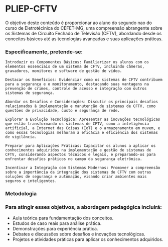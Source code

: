 # PLIEP-CFTV

O objetivo deste conteúdo é proporcionar ao aluno do segundo nao do curso de Eletrotécinica do CEFET-MG, uma compreensão abrangente sobre os Sistemas de Circuito Fechado de Televisão (CFTV), abordando desde os conceitos básicos até as tecnologias avançadas e suas aplicações práticas.

### Especificamente, pretende-se:

    Introduzir os Componentes Básicos: Familiarizar os alunos com os elementos essenciais de um sistema de CFTV, incluindo câmeras, gravadores, monitores e software de gestão de vídeo.

    Destacar os Benefícios: Evidenciar como os sistemas de CFTV contribuem para a segurança e o monitoramento, destacando suas vantagens na prevenção de crimes, controle de acesso e integração com outros sistemas de segurança.

    Abordar os Desafios e Considerações: Discutir os principais desafios relacionados à implementação e manutenção de sistemas de CFTV, como questões de privacidade, custo e segurança de rede.

    Explorar a Evolução Tecnológica: Apresentar as inovações tecnológicas que estão transformando os sistemas de CFTV, como a inteligência artificial, a Internet das Coisas (IoT) e o armazenamento em nuvem, e como essas tecnologias melhoram a eficácia e eficiência dos sistemas de vigilância.

    Preparar para Aplicações Práticas: Capacitar os alunos a aplicar os conhecimentos adquiridos na implementação e gestão de sistemas de CFTV, considerando aspectos técnicos e legais, e preparando-os para enfrentar desafios práticos no campo da segurança eletrônica.

    Incentivar a Integração com Sistemas Modernos: Promover a compreensão sobre a importância da integração dos sistemas de CFTV com outras soluções de segurança e automação, visando criar ambientes mais seguros e inteligentes.

### Metodologia

### Para atingir esses objetivos, a abordagem pedagógica incluirá:

* Aula teórica para fundamentação dos conceitos.
* Estudos de caso reais para análise prática.
* Demonstrações para experiência prática.
* Debates e discussões sobre desafios e inovações tecnológicas.
* Projetos e atividades práticas para aplicar os conhecimentos adquiridos.
